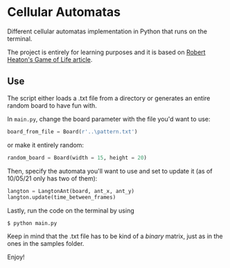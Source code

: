 # Cellular Automatas
Different cellular automatas implementation in Python that runs on the terminal.

The project is entirely for learning purposes and it is based on [Robert Heaton's Game of Life article](https://robertheaton.com/2018/07/20/project-2-game-of-life/).

## Use
The script either loads a .txt file from a directory or generates an entire random board to have fun with.

In `main.py`, change the board parameter with the file you'd want to use:
```python
board_from_file = Board(r'..\pattern.txt')
```
or make it entirely random:
```python
random_board = Board(width = 15, height = 20)
```
Then, specify the automata you'll want to use and set to update it (as of 10/05/21 only has two of them):
```python
langton = LangtonAnt(board, ant_x, ant_y)
langton.update(time_between_frames)
```

Lastly, run the code on the terminal by using
```
$ python main.py
```

Keep in mind that the .txt file has to be kind of a _binary_ matrix, just as in the ones in the samples folder.

Enjoy!

